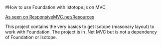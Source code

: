 #How to use Foundation with Istotope.js on MVC

[As seen on ResponsiveMVC.net/Resources](http://www.responsivemvc.net/Resources)

This project contains the very basics to get Isotope (masonary layout) to work with Foundation. The project is in .Net MVC but is not a dependency of Foundation or Isotope.
